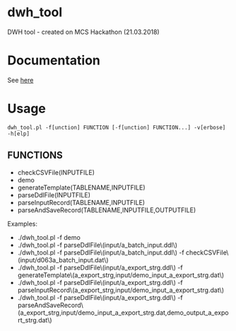 # dwh_tool
DWH tool - created on MCS Hackathon (21.03.2018)

# Documentation
See [here](https://rawgit.com/BercziSandor/dwh_tool/master/doc/dwh_tool_pl.html)


# Usage
    dwh_tool.pl -f[unction] FUNCTION [-f[unction] FUNCTION...] -v[erbose] -h[elp]
## FUNCTIONS 
  - checkCSVFile(INPUTFILE)
  - demo
  - generateTemplate(TABLENAME,INPUTFILE)
  - parseDdlFile(INPUTFILE)
  - parseInputRecord(TABLENAME,INPUTFILE)
  - parseAndSaveRecord(TABLENAME,INPUTFILE,OUTPUTFILE)

Examples:
  - ./dwh_tool.pl -f demo
  - ./dwh_tool.pl -f parseDdlFile\\(input/a_batch_input.ddl\\)
  - ./dwh_tool.pl -f parseDdlFile\\(input/a_batch_input.ddl\\) -f checkCSVFile\\(input/d063a_batch_input.dat\\)
  - ./dwh_tool.pl -f parseDdlFile\\(input/a_export_strg.ddl\\) -f generateTemplate\\(a_export_strg,input/demo_input_a_export_strg.dat\\)
  - ./dwh_tool.pl -f parseDdlFile\\(input/a_export_strg.ddl\\) -f parseInputRecord\\(a_export_strg,input/demo_input_a_export_strg.dat\\)
  - ./dwh_tool.pl -f parseDdlFile\\(input/a_export_strg.ddl\\) -f parseAndSaveRecord\\(a_export_strg,input/demo_input_a_export_strg.dat,demo_output_a_export_strg.dat\\)


